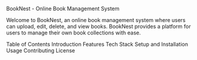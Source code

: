 BookNest - Online Book Management System

Welcome to BookNest, an online book management system where users can upload, edit, delete, and view books. BookNest provides a platform for users to manage their own book collections with ease.

Table of Contents
Introduction
Features
Tech Stack
Setup and Installation
Usage
Contributing
License
